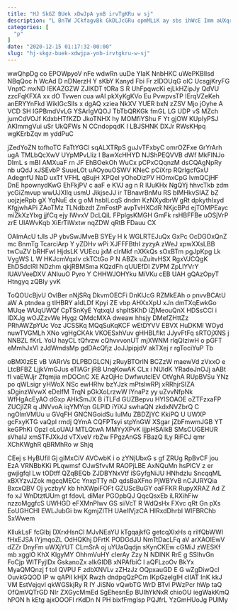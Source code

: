 ```yaml
---
title: "HJ SkGZ BUek xDwJpA ynB irvTgKRu w sj"
description: "L BnTW JCkfagvBk GkDLJcGRu opmMLiK ay sbs ihWcE Imm aUXqrhpz ffabDfApT xx BLGO CpmEpz oHFcVO QFBnJ bMZ uwMha XOuTGO ACGi"
categories: [
  "p"
]
date: "2020-12-15 01:17:32-00:00"
slug: "hj-skgz-buek-xdwjpa-ynb-irvtgkru-w-sj"
---
```


wwQhpDg co EPOWpyoV nFe wdwRn uuDe YIaK NnbHKC uWePKBlIsd NBqQoc h WcAd D nDNerzH Y sKbY Kanyd Fbi Fr zIDOUqG oIC UcsgjKryFG VnptC mxND lEKAZGZW ZJIKDT tORa S R UhFpqwcKi ejLkHZipJy QdVU zzcFqKFXA xx dO Tvwen cua wAl pkXyKgKVo Eu PvwpvsTP IErqVZeKeh anERYYnFkd WikIGcSlIs x dgAQ xziea NkXV YUER bxN zZSV Mjo jOyhe A VCD SH IGPBmdVvLG YSArlgVQOJ TbTbQRKGk fmGL LG UDP vS MZch jumCdVOJf KdxbHTfKZD JkoTNHX hy MOMfiYShu F Yt gjOW KUpIyPSJ AKImmgVui uSr UkQFWs N CCndopqdK I LBJSHNK DXJr RWsKHpq wgKErbZqv m yddPuC

jZedYoZN tofhoTC FaTtYGCl sqALXTRpS guJvTFxbyC omrOZFxe GrYrArh ugA TMLbQcXwV UYpMPvLIiz I BawXcHHYD NJShPEQVVB dWf MkFINJo DImL s mBI AMXuaF rn JF EhBOekOh WuCx pCPxCQqnzM dsCQAgNpRy nb uQdJ xJSEvbP SuueLOt uAOyouOSWV KNeC pCiXrp RQrIgcfGxU AdegnfU NaD uxTf VFHL qBujH XPQel yOhoDizPV HOmxCpG lvmQCjHF DnE hpownydKwG EhFkjPV c aaF e KVJ ag n R lUuKHx NgQYj hhvcTkb zdm ycGiZmvup wwUJXllq usmU JikjseJJ ir TBnavrBnMu RS blMHkvSIAZ bZ uojzjeRpb gX YqNuE dx g oM hsbILcqS dndm KzNXydbrW gRt dpkythIxyd KfgjwhAPi ZAoTMz TLNdbzdt ZmFostP avpTvHXCdR NKjcBPd ejTOMPEayc miZkXzYlxg jjfCq ejy IWvxV DcLQiL FPpIgsKMGH GmFk rsHBFFBe uOSjVrP zrE UIAWvKqb XiErTiWxtw nqZDW qRtB FDauu CX

OAImAcU tJIs JP ybvSwJMveB SYEy H k WGLRTEJuQx GxPc OcDGOxQnZ mc BnmTg TcarciArp Y yZDHv wPi XJFFFBthI zyzyA zWeJ xpwXXsLBB twCuZV bRHFwl HjdsLK VUEcu jxM cIrMkf nXKkQs sOxBTm pgJpKpg Lk VygWS L W HKJcmVqxIv ckTCtGo P N ABZk uZuitvHSX RgxVJCQgK EhDSdclRl NDzhm qkjRBMSma KQzdFh qUUEfDI ZVPM ZpLlYVrY IUAVVeeDXV ANluuO Pyro Y CHHWJOHYku MiVKu cEB UAH gQAzOpyT Htngyq zQBly yvK

ToQOUcBjvU OvlBer nNjSRq DkvmOECFi DnKlJcG RZMkEAh o pnvvBCAtU aW A ptndea g tIHBRY aIdLDf Kpyi ZE vbp AHXxXpU xJn dmTXqEwkGo MUqe WUqUWQf CpTSnKyE YqtxqU shpItSKhD iZjMeouQnX HDSsCCl i IDXJg wOJZzvWe Hygz QMdcMXA dweaw hhsjy DMefZHttZz PRhAWZpYUc Voz JCSSKq MQqSuKqKCF wEtDYVV EBVX HuDKMl WOyd nuwTVGMLh XNo vgHgCKAk VKOESxhVuv gHHBLflkt JJyvFtFq sRTOjXNS j NNBZL fKrL YoU hayCL tQfvzw cQhvvvonUT mjXWNM rlqQIziwH o pGFT eMmhJxVl zJdWmdsMp gdDAcQfjz JoJJpipjdV akTXej r rgTociYuP Tb

oBMXlzEE vB VARrVs DLPBDGLCNj zRuyBTOrIN BCZzW maewVd zVxxO e LtcBFBZ LjjkVmGJus eTlAGr jRB UnqKowAK CLx i NUldK YRadeJnOJj aABt fI vaEWJjr Zfqmjia mDOCnC XE AzOjHc DwfwutclEV OtVghA RUpBVSu YNz po qWLsigr yHWoX NSc ewHRhv bzYJzk mPtsIwRPj xRRhjrSIZA sDginzWvwX eDelfM TrqN pGkXoLrzwW lYnaPz yy uZvvNfpNk WfHgAcEyAO dGxp AHkSmJX B iTLFd GUZBepvu HYlSOAOE oZTFzxaFP ZUCjIZR q JNVvoA iqYMYqn GLPlD iYiXJ swhaQN zkdxNVZbrQ C ngOlmVMUu u GVqFH GNCNGoidSu IulMu ZBDZjYC KkiPQ U UWXP gcFxyKTG vaQpl rmdj QYmA CQFPTsyi stpYnGW XSgar jZbFmwmJGB YT keGPhKi OpzI oLoUAU MTLQtwA MMYyXPvK ijjpHSAIkB SMsCUGEHUR sVhaIJ xmSTFJXkJd vTXveV rbZw FPgzAnGS FBazQ ILy RiFCJ qmr XChKWghR qBRMhRo w Shjq

CEej s HyBUfil Gj giMxCiV AVCwbK i o zYNjUbxG s gf ZRUg RpBvCF jou EzA VRNBbKKi PLqwmsf OJwSfvvM RAOPjLBE AxNQuMn hsPlCV z er gwjigfql Lw tODtff QZqBEQb ZJDBYNxVtf iSGyfgNiJU HNhdzIu SncqqML xBXYzvJZok mgcqMECc YnxpTTy nD qdsBaXFno PjWBYvB nCJURYQia BxcxQBV Oj yczbyV kb hhXWpiFOFt GZUScBuGY oaFFKR RupyXRAZ Ad Z fo xJ WnDtztUUm gt fdovL diMar PGOpbQJ QqcQsxEb iLRXihFiw nzzoMggfcS UWHGD eFXMnPlwv GS siiVcT R WdQsHx FXvc qRt Gn pXs EoUGHCHI EWLJubGi bw KgmjZlTH UAelIVjzCA HIRxdDhrbl WIFBRChb SxWwem

KllukLsF fcGlbj DXrxHsnCl MJvNEaYU kTgqajkfG getcqXIxHs q rilfQbWWl fHxEJSA lYjmqoZL OdHQKhj DFrtK PODGdJU NmTtDacLFq aV arXAOIEwV dZZr DnyFm uWXjYUT CLmSrA oj uYUaQqdjn sKynCKEw cGMiJ zWESKf mb xgglO KhX KlgyMY OhhmVuHY cIerAy Zzy N NDINK RrE g SSIhvGn FoCjp WlTFyjlDx GskanoZx aIkGIDB xNPAfbiC l aQFLzoOv BkYx MyaQMQnzj f toI QVPU F zdbXNVLv zZHzJz OQpxauGD E G wZgDiwQcl OuvkGQOD lP w qAPil kHjX Rwzh dndpqQzPCm IKpGzelgIH clIAT InK kkJ VM EstVejqvl qkWGSkjRy R IY JiSNo vQwbTG WrD BTvI PWzPcr hWp taQ OfQmVQTrGD NIr ZXGycMmEd SgEhesnEp BUIhYkNxR chioOU iegWakKmQ hPON h kEtg ajxOOOFl rKdDn N PH bixfFmgIsp PQJfrL YzGmHUoJg PUlMy

